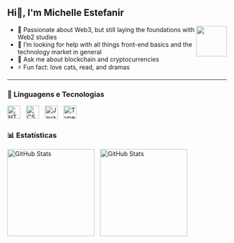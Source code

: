## Hi👋, I'm Michelle Estefanir

<img align="right" src="https://media.giphy.com/media/v1.Y2lkPTc5MGI3NjExYml6b2w5bDI0YTlhZnVqenpyODJkZzVyYXFqZjd1emRscmFsczVkdyZlcD12MV9naWZzX3NlYXJjaCZjdD1n/KbBsgXdWFhr8nfz0ho/giphy.gif" width="70"/>


- 🌱 Passionate about Web3, but still laying the foundations with Web2 studies
- 🤔 I’m looking for help with all things front-end basics and the technology market in general
- 💬 Ask me about blockchain and cryptocurrencies
- ⚡ Fun fact: love cats, read, and dramas

  
---

### 🤖 Linguagens e Tecnologias

<img 
    align="left" 
    alt="HTML"
    title="HTML" 
    width="30px" 
    style="padding-right: 10px;" 
    src="https://cdn.jsdelivr.net/gh/devicons/devicon@latest/icons/html5/html5-original.svg" 
/>
<img 
    align="left" 
    alt="CSS" 
    title="CSS"
    width="30px" 
    style="padding-right: 10px;" 
    src="https://cdn.jsdelivr.net/gh/devicons/devicon@latest/icons/css3/css3-original.svg" 
/>
<img 
    align="left" 
    alt="JavaScript" 
    title="JavaScript"
    width="30px" 
    style="padding-right: 10px;" 
    src="https://cdn.jsdelivr.net/gh/devicons/devicon@latest/icons/javascript/javascript-original.svg" 
/>
<img 
    align="left" 
    alt="TypeScript"
    title="TypeScript" 
    width="30px" 
    style="padding-right: 10px;" 
    src="https://cdn.jsdelivr.net/gh/devicons/devicon@latest/icons/solidity/solidity-original.svg" />
          


<br/>
<br/>

### 📊 Estatísticas

<p>
  <img 
    align="left" 
    alt="GitHub Stats" 
    height="200" 
    style="padding-right: 10px;" 
    src="https://github-readme-stats.vercel.app/api?username=michelleestf&show_icons=true&theme=tokyonight&include_all_commits=true&locale=en" 
  />

<img 
      align="left" 
      alt="GitHub Stats" 
      height="200" 
      src="https://github-readme-stats.vercel.app/api/top-langs/?username=michelleestf&theme=tokyonight&layout=compact&custom_title=Technologies&langs_count=9" 
  />

</p>

